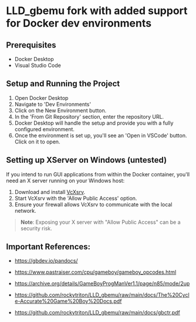 # LLD_gbemu fork with added support for Docker dev environments
    
## Prerequisites

- Docker Desktop
- Visual Studio Code

## Setup and Running the Project

1. Open Docker Desktop
2. Navigate to 'Dev Environments'
3. Click on the New Environment button.
4. In the 'From Git Repository' section, enter the repository URL.
5. Docker Desktop will handle the setup and provide you with a fully configured environment.
6. Once the environment is set up, you'll see an 'Open in VSCode' button. Click on it to open.

## Setting up XServer on Windows (untested)

If you intend to run GUI applications from within the Docker container, you'll need an X server running on your Windows host:

1. Download and install [VcXsrv](https://sourceforge.net/projects/vcxsrv/).
2. Start VcXsrv with the 'Allow Public Access' option.
3. Ensure your firewall allows VcXsrv to communicate with the local network.

> **Note**: Exposing your X server with "Allow Public Access" can be a security risk.

## Important References:

- https://gbdev.io/pandocs/

- https://www.pastraiser.com/cpu/gameboy/gameboy_opcodes.html

- https://archive.org/details/GameBoyProgManVer1.1/page/n85/mode/2up

- https://github.com/rockytriton/LLD_gbemu/raw/main/docs/The%20Cycle-Accurate%20Game%20Boy%20Docs.pdf

- https://github.com/rockytriton/LLD_gbemu/raw/main/docs/gbctr.pdf
